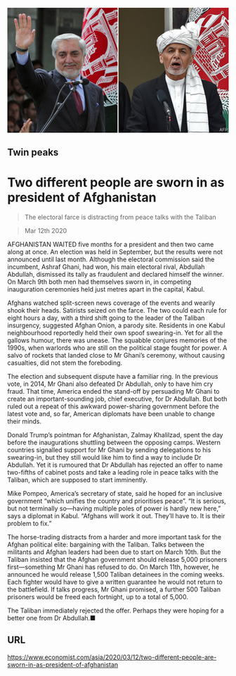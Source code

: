![](./images/20200314_ASP506.jpg)

## Twin peaks

# Two different people are sworn in as president of Afghanistan

> The electoral farce is distracting from peace talks with the Taliban

> Mar 12th 2020

AFGHANISTAN WAITED five months for a president and then two came along at once. An election was held in September, but the results were not announced until last month. Although the electoral commission said the incumbent, Ashraf Ghani, had won, his main electoral rival, Abdullah Abdullah, dismissed its tally as fraudulent and declared himself the winner. On March 9th both men had themselves sworn in, in competing inauguration ceremonies held just metres apart in the capital, Kabul.

Afghans watched split-screen news coverage of the events and wearily shook their heads. Satirists seized on the farce. The two could each rule for eight hours a day, with a third shift going to the leader of the Taliban insurgency, suggested Afghan Onion, a parody site. Residents in one Kabul neighbourhood reportedly held their own spoof swearing-in. Yet for all the gallows humour, there was unease. The squabble conjures memories of the 1990s, when warlords who are still on the political stage fought for power. A salvo of rockets that landed close to Mr Ghani’s ceremony, without causing casualties, did not stem the foreboding.

The election and subsequent dispute have a familiar ring. In the previous vote, in 2014, Mr Ghani also defeated Dr Abdullah, only to have him cry fraud. That time, America ended the stand-off by persuading Mr Ghani to create an important-sounding job, chief executive, for Dr Abdullah. But both ruled out a repeat of this awkward power-sharing government before the latest vote and, so far, American diplomats have been unable to change their minds.

Donald Trump’s pointman for Afghanistan, Zalmay Khalilzad, spent the day before the inaugurations shuttling between the opposing camps. Western countries signalled support for Mr Ghani by sending delegations to his swearing-in, but they still would like him to find a way to include Dr Abdullah. Yet it is rumoured that Dr Abdullah has rejected an offer to name two-fifths of cabinet posts and take a leading role in peace talks with the Taliban, which are supposed to start imminently.

Mike Pompeo, America’s secretary of state, said he hoped for an inclusive government “which unifies the country and prioritises peace”. “It is serious, but not terminally so—having multiple poles of power is hardly new here,” says a diplomat in Kabul. “Afghans will work it out. They’ll have to. It is their problem to fix.”

The horse-trading distracts from a harder and more important task for the Afghan political elite: bargaining with the Taliban. Talks between the militants and Afghan leaders had been due to start on March 10th. But the Taliban insisted that the Afghan government should release 5,000 prisoners first—something Mr Ghani has refused to do. On March 11th, however, he announced he would release 1,500 Taliban detainees in the coming weeks. Each fighter would have to give a written guarantee he would not return to the battlefield. If talks progress, Mr Ghani promised, a further 500 Taliban prisoners would be freed each fortnight, up to a total of 5,000.

The Taliban immediately rejected the offer. Perhaps they were hoping for a better one from Dr Abdullah.■

## URL

https://www.economist.com/asia/2020/03/12/two-different-people-are-sworn-in-as-president-of-afghanistan
